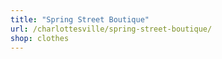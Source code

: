 ```yaml
---
title: "Spring Street Boutique"
url: /charlottesville/spring-street-boutique/
shop: clothes
---
```

